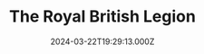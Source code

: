 ---
date: 2024-03-22T19:29:13.000Z
title: The Royal British Legion
latitude: 52.04381627088065
longitude: 0.9546896205617632
url: http://www.britishlegion.org.uk
category: checkin
---
